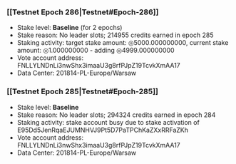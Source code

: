 ### [[Testnet Epoch 286|Testnet#Epoch-286]]
* Stake level: **Baseline** (for 2 epochs)
* Stake reason: No leader slots; 214955 credits earned in epoch 285
* Staking activity: target stake amount: ◎5000.000000000, current stake amount: ◎1.000000000 - adding ◎4999.000000000
* Vote account address: FNLLYLNDnLi3nwShx3imaaU3g8rfPJpZ19TcvkXmAA17
* Data Center: 201814-PL-Europe/Warsaw
### [[Testnet Epoch 285|Testnet#Epoch-285]]
* Stake level: **Baseline**
* Stake reason: No leader slots; 294324 credits earned in epoch 284
* Staking activity: stake account busy due to stake activation of E95Dd5JenRqaEJUMNHVJ9Pt5D7PaTPChKaZXxRRFaZKh
* Vote account address: FNLLYLNDnLi3nwShx3imaaU3g8rfPJpZ19TcvkXmAA17
* Data Center: 201814-PL-Europe/Warsaw